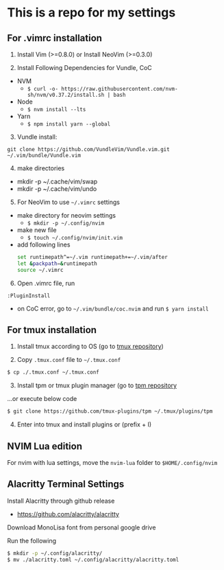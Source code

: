 # This is a repo for my settings

## For .vimrc installation

1) Install Vim (>=0.8.0) or Install NeoVim (>=0.3.0)

2) Install Following Dependencies for Vundle, CoC

 - NVM
   - `$ curl -o- https://raw.githubusercontent.com/nvm-sh/nvm/v0.37.2/install.sh | bash`
 - Node
   - `$ nvm install --lts`
 - Yarn
   - `$ npm install yarn --global`

3) Vundle install:

```
git clone https://github.com/VundleVim/Vundle.vim.git ~/.vim/bundle/Vundle.vim
```

4) make directories
 - mkdir -p ~/.cache/vim/swap
 - mkdir -p ~/.cache/vim/undo

5) For NeoVim to use `~/.vimrc` settings

 - make directory for neovim settings
   - `$ mkdir -p ~/.config/nvim`
 - make new file
   - `$ touch ~/.config/nvim/init.vim`
 - add following lines
     ```sh
     set runtimepath^=~/.vim runtimepath+=~/.vim/after
     let &packpath=&runtimepath
     source ~/.vimrc
     ```
 
6) Open .vimrc file, run 

```
:PluginInstall
```

 - on CoC error, go to `~/.vim/bundle/coc.nvim` and run `$ yarn install`


## For tmux installation

1) Install tmux according to OS (go to [tmux repository](https://github.com/tmux/tmux))

2) Copy `.tmux.conf` file to `~/.tmux.conf`

```sh
$ cp ./.tmux.conf ~/.tmux.conf
```

3) Install tpm or tmux plugin manager (go to [tpm repository](https://github.com/tmux-plugins/tpm)

...or execute below code

```sh
$ git clone https://github.com/tmux-plugins/tpm ~/.tmux/plugins/tpm
```

4) Enter into tmux and install plugins or (prefix + I)



## NVIM Lua edition

For nvim with lua settings, move the `nvim-lua` folder to `$HOME/.config/nvim`


## Alacritty Terminal Settings

Install Alacritty through github release
- https://github.com/alacritty/alacritty

Download MonoLisa font from personal google drive

Run the following
```sh
$ mkdir -p ~/.config/alacritty/
$ mv ./alacritty.toml ~/.config/alacritty/alacritty.toml
```

